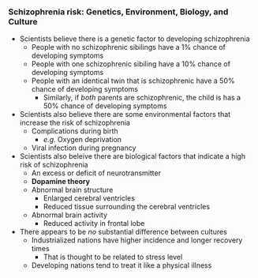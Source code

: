 ### Schizophrenia risk: Genetics, Environment, Biology, and Culture
- Scientists believe there is a genetic factor to developing schizophrenia
    * People with no schizophrenic sibilings have a 1% chance of developing symptoms
    * People with one schizophrenic sibiling have a 10% chance of developing symptoms
    * People with an identical twin that is schizophrenic have a 50% chance of developing symptoms
        + Similarly, if *both* parents are schizophrenic, the child is has a 50% chance of developing symptoms
- Scientists also believe there are some environmental factors that increase the risk of schizophrenia
    * Complications during birth
        + *e.g.* Oxygen deprivation
    * Viral infection during pregnancy
- Scientists also beleive there are biological factors that indicate a high risk of schizophrenia
    * An excess or deficit of neurotransmitter
    * **Dopamine theory**
    * Abnormal brain structure
        + Enlarged cerebral ventricles
        + Reduced tissue surrounding the cerebral ventricles
    * Abnormal brain activity
        + Reduced activity in frontal lobe
- There appears to be *no* substantial difference between cultures
    * Industrialized nations have higher incidence and longer recovery times
        + That is thought to be related to stress level
    * Developing nations tend to treat it like a physical illness
